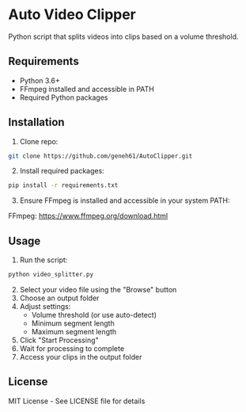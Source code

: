 # Auto Video Clipper

Python script that splits videos into clips based on a volume threshold.

## Requirements
- Python 3.6+
- FFmpeg installed and accessible in PATH
- Required Python packages

## Installation

1. Clone repo:
```bash
git clone https://github.com/geneh61/AutoClipper.git
```

2. Install required packages:
```bash
pip install -r requirements.txt
```

3. Ensure FFmpeg is installed and accessible in your system PATH:

FFmpeg: https://www.ffmpeg.org/download.html

## Usage
1. Run the script:
```bash
python video_splitter.py
```
2. Select your video file using the "Browse" button
3. Choose an output folder
4. Adjust settings:
   - Volume threshold (or use auto-detect)
   - Minimum segment length
   - Maximum segment length
5. Click "Start Processing"
6. Wait for processing to complete
7. Access your clips in the output folder

## License
MIT License - See LICENSE file for details
